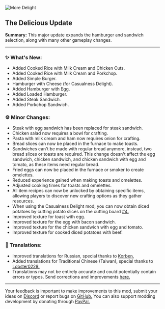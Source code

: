 ![More Delight](https://cdn.modrinth.com/data/znHQQtuU/images/6833d6b12f2605b2925a31261438c6a355903132.png)

## The Delicious Update

**Summary:** This major update expands the hamburger and sandwich selection, along with many other gameplay changes.

***

### ✨ What's New:

- Added Cooked Rice with Milk Cream and Chicken Cuts.
- Added Cooked Rice with Milk Cream and Porkchop.
- Added Simple Burger.
- Hamburger with Cheese (for Casualness Delight).
- Added Hamburger with Egg.
- Added Loaded Hamburger.
- Added Steak Sandwich.
- Added Porkchop Sandwich.

### ⚙️ Minor Changes:

- Steak with egg sandwich has been replaced for steak sandwich.
- Chicken salad now requires a bowl for crafting.
- Pasta with milk cream and ham now requires onion for crafting.
- Bread slices can now be placed in the furnace to make toasts.
- Sandwiches can't be made with regular bread anymore, instead, two bread slices or toasts are required. This change doesn't affect the egg sandwich, chicken sandwich, and chicken sandwich with egg and tomato, as these items need regular bread.
- Fried eggs can now be placed in the furnace or smoker to create omelettes.
- Reduced experience gained when making toasts and omelettes.
- Adjusted cooking times for toasts and omelettes.
- All item recipes can now be unlocked by obtaining specific items, allowing players to discover new crafting options as they gather resources.
- When using the Casualness Delight mod, you can now obtain diced potatoes by cutting potato slices on the cutting board [#4.](https://github.com/axperty/moredelight/issues/4)
- Improved texture for toast with egg.
- Improved texture for the egg with bacon sandwich.
- Improved texture for the chicken sandwich with egg and tomato.
- Improved texture for cooked diced potatoes with beef.

### 📝 Translations:

- Improved translations for Russian, special thanks to [Korben.](https://github.com/mpustovoi)
- Added translations for Traditional Chinese (Taiwan), special thanks to [Lobster0228.](https://github.com/Lobster0228)
- Translations may not be entirely accurate and could potentially contain errors or typos. Send corrections and improvements [here.](https://github.com/axperty/moredelight)

***

Your feedback is important to make improvements to this mod, submit your ideas on [Discord](https://discord.gg/yweZ2agkDw) or report bugs on [GitHub.](https://github.com/axperty/moredelight)
You can also support modding development by donating through [PayPal.](https://paypal.me/kevgelhorn)